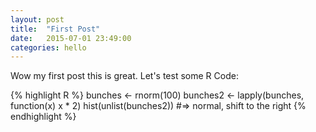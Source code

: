 ```yaml
---
layout: post
title:  "First Post"
date:   2015-07-01 23:49:00
categories: hello
---
```

Wow my first post this is great. Let's test some R Code:

{% highlight R %}
bunches <- rnorm(100)
bunches2 <- lapply(bunches, function(x) x * 2)
hist(unlist(bunches2))
#=> normal, shift to the right
{% endhighlight %}

